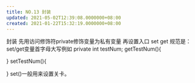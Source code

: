 ```yaml
---
title: NO.13 封装
updated: 2021-05-02T12:39:08.0000000+08:00
created: 2021-01-22T15:32:19.0000000+08:00
---
```


封装
先用访问修饰符private修饰变量为私有变量
再设置入口
set
get
规范是：set/get变量首字母大写例如
private int testNum;
getTestNum(){

}
setTestNum(){

}
set()一般用来设置关卡。

